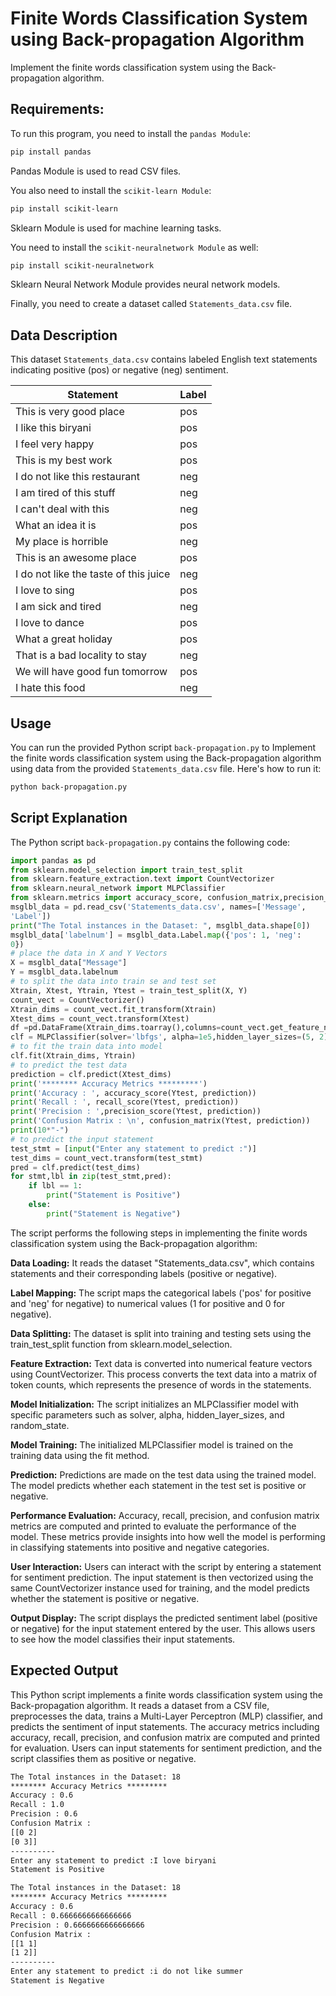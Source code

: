 # Finite Words Classification System using Back-propagation Algorithm

Implement the finite words classification system using the Back-propagation algorithm.

## Requirements:
To run this program, you need to install the `pandas Module`:
```bash
pip install pandas
```
Pandas Module is used to read CSV files.

You also need to install the `scikit-learn Module`:

```bash
pip install scikit-learn
```
Sklearn Module is used for machine learning tasks.

You need to install the `scikit-neuralnetwork Module` as well:

```bash
pip install scikit-neuralnetwork
```

Sklearn Neural Network Module provides neural network models.

Finally, you need to create a dataset called `Statements_data.csv` file.

## Data Description

This dataset `Statements_data.csv` contains labeled English text statements indicating positive (pos) or negative (neg) sentiment.

| Statement                                  | Label |
|--------------------------------------------|-------|
| This is very good place                   | pos   |
| I like this biryani                       | pos   |
| I feel very happy                         | pos   |
| This is my best work                      | pos   |
| I do not like this restaurant             | neg   |
| I am tired of this stuff                  | neg   |
| I can't deal with this                    | neg   |
| What an idea it is                        | pos   |
| My place is horrible                      | neg   |
| This is an awesome place                  | pos   |
| I do not like the taste of this juice     | neg   |
| I love to sing                            | pos   |
| I am sick and tired                       | neg   |
| I love to dance                           | pos   |
| What a great holiday                      | pos   |
| That is a bad locality to stay            | neg   |
| We will have good fun tomorrow            | pos   |
| I hate this food                          | neg   |

## Usage

You can run the provided Python script `back-propagation.py` to Implement the finite words classification system using the Back-propagation algorithm using data from the provided `Statements_data.csv` file. Here's how to run it:

```bash
python back-propagation.py
```
## Script Explanation

The Python script `back-propagation.py` contains the following code:

```python
import pandas as pd
from sklearn.model_selection import train_test_split
from sklearn.feature_extraction.text import CountVectorizer
from sklearn.neural_network import MLPClassifier
from sklearn.metrics import accuracy_score, confusion_matrix,precision_score, recall_score
msglbl_data = pd.read_csv('Statements_data.csv', names=['Message',
'Label'])
print("The Total instances in the Dataset: ", msglbl_data.shape[0])
msglbl_data['labelnum'] = msglbl_data.Label.map({'pos': 1, 'neg':
0})
# place the data in X and Y Vectors
X = msglbl_data["Message"]
Y = msglbl_data.labelnum
# to split the data into train se and test set
Xtrain, Xtest, Ytrain, Ytest = train_test_split(X, Y)
count_vect = CountVectorizer()
Xtrain_dims = count_vect.fit_transform(Xtrain)
Xtest_dims = count_vect.transform(Xtest)
df =pd.DataFrame(Xtrain_dims.toarray(),columns=count_vect.get_feature_names_out())
clf = MLPClassifier(solver='lbfgs', alpha=1e5,hidden_layer_sizes=(5, 2), random_state=1)
# to fit the train data into model
clf.fit(Xtrain_dims, Ytrain)
# to predict the test data
prediction = clf.predict(Xtest_dims)
print('******** Accuracy Metrics *********')
print('Accuracy : ', accuracy_score(Ytest, prediction))
print('Recall : ', recall_score(Ytest, prediction))
print('Precision : ',precision_score(Ytest, prediction))
print('Confusion Matrix : \n', confusion_matrix(Ytest, prediction))
print(10*"-")
# to predict the input statement
test_stmt = [input("Enter any statement to predict :")]
test_dims = count_vect.transform(test_stmt)
pred = clf.predict(test_dims)
for stmt,lbl in zip(test_stmt,pred):
    if lbl == 1:
        print("Statement is Positive")
    else:
        print("Statement is Negative")
```
The script performs the following steps in implementing the finite words classification system using the Back-propagation algorithm:

**Data Loading:** It reads the dataset "Statements_data.csv", which contains statements and their corresponding labels (positive or negative).

**Label Mapping:** The script maps the categorical labels ('pos' for positive and 'neg' for negative) to numerical values (1 for positive and 0 for negative).

**Data Splitting:** The dataset is split into training and testing sets using the train_test_split function from sklearn.model_selection.

**Feature Extraction:** Text data is converted into numerical feature vectors using CountVectorizer. This process converts the text data into a matrix of token counts, which represents the presence of words in the statements.

**Model Initialization:** The script initializes an MLPClassifier model with specific parameters such as solver, alpha, hidden_layer_sizes, and random_state.

**Model Training:** The initialized MLPClassifier model is trained on the training data using the fit method.

**Prediction:** Predictions are made on the test data using the trained model. The model predicts whether each statement in the test set is positive or negative.

**Performance Evaluation:** Accuracy, recall, precision, and confusion matrix metrics are computed and printed to evaluate the performance of the model. These metrics provide insights into how well the model is performing in classifying statements into positive and negative categories.

**User Interaction:** Users can interact with the script by entering a statement for sentiment prediction. The input statement is then vectorized using the same CountVectorizer instance used for training, and the model predicts whether the statement is positive or negative.

**Output Display:** The script displays the predicted sentiment label (positive or negative) for the input statement entered by the user. This allows users to see how the model classifies their input statements.

## Expected Output
This Python script implements a finite words classification system using the Back-propagation algorithm. It reads a dataset from a CSV file, preprocesses the data, trains a Multi-Layer Perceptron (MLP) classifier, and predicts the sentiment of input statements. The accuracy metrics including accuracy, recall, precision, and confusion matrix are computed and printed for evaluation. Users can input statements for sentiment prediction, and the script classifies them as positive or negative.

```html
The Total instances in the Dataset: 18
******** Accuracy Metrics *********
Accuracy : 0.6
Recall : 1.0
Precision : 0.6
Confusion Matrix :
[[0 2]
[0 3]]
----------
Enter any statement to predict :I love biryani
Statement is Positive

```
```html
The Total instances in the Dataset: 18
******** Accuracy Metrics *********
Accuracy : 0.6
Recall : 0.6666666666666666
Precision : 0.6666666666666666
Confusion Matrix :
[[1 1]
[1 2]]
----------
Enter any statement to predict :i do not like summer
Statement is Negative
```
